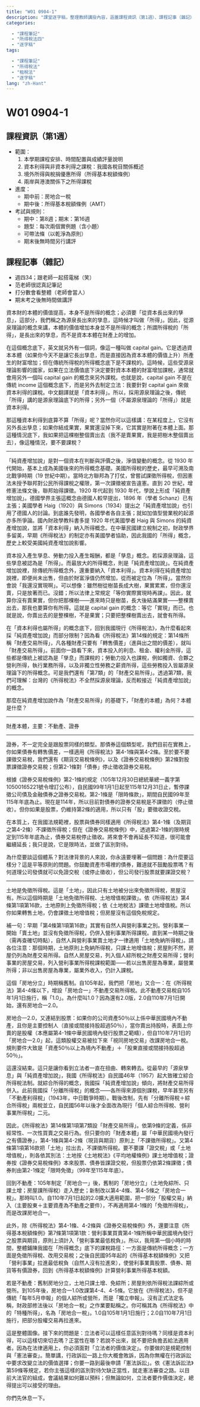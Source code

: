 ```yaml
---
title: "W01 0904-1"
description: "課堂逐字稿，整理教師講授內容，涵蓋課程資訊（第1週）、課程記事（雜記）等重點。"
categories:

  - "課程筆記"
  - "所得稅法四"
  - "逐字稿"
tags:

  - "課程筆記"
  - "所得稅法"
  - "租稅法"
  - "逐字稿"
lang: "zh-Hant"
---
```


# W01 0904-1

## 課程資訊（第1週）

- 範圍：
  1. 本學期課程安排、時間配置與成績評量說明
  2. 資本利得與非資本利得之課稅：我國各稅目關係概述
  3. 境外所得與稅捐優惠所得（所得基本稅額條例）
  4. 兩岸與港澳關係下之所得課稅
- 進度：
  - 期中前：房地合一稅
  - 期中後：所得基本稅額條例（AMT）
- 考試與規則：
  - 期中：第8週；期末：第16週
  - 題型：每次兩個實例題（含小題）
  - 可帶法條（以乾淨為原則）
  - 期末後無時間另行講評


## 課程記事（雜記）

- 週四34；跟老師一起搭電梯（笑）
- 范老師很認真記筆記
- 打分數會看整體（老師會當人）
- 期末考之後無時間做講評





<!-- 

資本財的本體的,財的價值的提高,它本身不是所得的概念,必須要是從資本漲出來的知識,這個部分,這個我們把它稱之為叫做源泉漲出來的這些知識,這個時候它才叫做所得。 那也因此,從這個源泉理論概念來講,本體的價值增加,它本身並不是所得的概念,因此所謂所得稅的所得,是漲出來的知識,而不是講資本本體的財產上的增加。 因此,在這個概念底下,在英文的字眼裡面,它就另外有一個,像這一種叫做capital gain,它是透過資本本體,如果你今天不是讓它漲出知識,而是直接,因為資本本體它可能財富也會一樣增加,但在傳統所得稅的所得概念底下是不課稅的。 這個時候,這一些受源泉理論影響的國家,他們如果在立法價值底下決定說,要對這一種資本本體的財富的增加,要去做課稅的,他們通常就會用另外一個叫capital gain的這個概念來另外課稅,也就是說,capital gain不是在傳統income這個概念底下,而是另外去制定立法。 制定立法的方式是說,我要針對capital gain來做資本利得的課稅,因為這個capital gain我們從中文的翻譯裡面就是所謂的資本利得,所以我們透過這一個對所得概念採用源泉理論以後,那這個時候它在傳統如何,一是講源泉理論底下的所得,那另外一個就是,它不是源泉理論底下的所得,它是一種資本利得。 那這種資本利得呢,它到底算不算所得呢?當然你可以這樣子講,在某程度上面,它沒有另外長出之形,如果你結束股市,它還沒掉下來,它其實是附著在本體上面,那這種情況底下,我如果把這個數目整個賣出去,我不是賣果實喔,我是樹木整個賣出去,像這種情況,要不要課稅?




純資產增加說上的對一個資本的判斷跟評價以後的這個概念叫存資 純資產增加說 從1930年代開始,基本上變成是美國後來 因為美國其實,美國利所得稅的歷史 它最早是到,最早可以溯及到他們美國南北戰爭的時候 在19世紀中期,因為那時候南北要打仗 那北方的聯邦共和國為了要跟南方去新成立的共和國去打仗 所以他當時候曾經有嘗試,就是要課所得稅 可是因為當時候並沒有在憲法條文裡面給聯邦這一種課徵所得稅的權限 也因此第一次他們要徵所得稅的 美國的那個歷史上徵所得稅是被宣告違憲的 因為聯邦無權去對公民的所得去做這樣一個課稅 是一直到了20世紀,剛剛我們提到的 就是說在後來他們增加了憲法徵修條文的規定之後 到了20世紀的初期,1930年代開始 在學說上面,從最早的1920年代開始 不過根據德國人,我自己去德國留學 德國人的想法是說,這個純資產政要都其實是我們德國人發明的 那這個1896年,他們有一個叫Shunt 他是一個Shunt的財政學者 他說這個是1896年是我們德國人先發明的 其實是,我是沒有證據說你們的海格跟海格是抄我們的 因為1920年海格提出來這個純資產政要說 到了1934年的時候,那個Simmons Simmons,美國的財政學者,也提出了純資產政要說 那那個,我去看德國文獻,那個Tinker他就講說 那個在那個Simmons的文獻裡面 他就有提到德國人在講純資產政要說 那既然是這樣,那顯現的可見的 1930年代的Simmons提出來的這個純資產政要說 應該是有參考登過的 這個說的,這個純資產政要說的概念 應該是我們德國人的發明才對 比如說我們去看那個加值行業稅 也是常常有這樣的例子 因為每次碰到黃雲胖,他就說 加值行業稅是我們法國人1986年先出來的 根據德國人的教法 1985年德國人就已經提出加值行業稅的概念 好啦好啦,你們自己去吵啦 我們就不講這個事情 你去看我們國內財政學的教科書 都會講1920年代 那個什麼美國的財政法學者 Simmons跟那個什麼 跟泰德 這兩位提出來所謂純資產增加縮的理論 他將資本利得 也包括在所謂的純資產增加縮 就以純資產增加縮為理論的前提 因此他把資本的增加利得的情況 也把它涵蓋在所謂所得的概念 中華民國開始建制開始,基本上財政學界基本上都是留美的,沒有人留德或留英的,大概很少,大部分都留美的,而且早期國民政府的所得稅條例的這個下官制定,都有美國財政學者的協助,所以我大概也只能跟各位講,就是說其實我們自己本身的所得概念,比較應該是受,如果從歷史上來看,應該是比較受到美國的純資產增加所有的影響。


資本投入產生孳息,勞動力投入產生孳息 就會也是一個所謂的孳息概念 所以我們如果源泉理論所講的孳息 這個被認為是所得的話 但最放大的所得概念則是純資產增加縮 純資產增加縮裡面 它純資產增加縮裡面 它包含了傳統上我們講所得的概念以外 還有很重要的就是資本利得 資本利得ChatGPT這個概念 在純資產增加縮裡面 儘管它沒賣出去 但是由於它的財富淨值仍然增加 從而它也是被這定位 是屬於所得 當然你會講說 可是我還沒實現啊 你可以想像一件 我雖然樹長大了 從樹苗長大成一個大樹了 上面結滿了果實 果實還沒掉下來 但我還沒賣啊 我還沒賣只是放著而已啊 沒錯 你還沒賣只是放著而已 所以我們有一些在法律規定上就是 我們先不等你賣 我們等你實際上實現的時候 我們就要算 所以就算你沒有賣果實 但是你把那棵樹 因為你進來的時候 它只是樹苗 你長大以後 它結成樹 一個大樹 然後上面結了果實累累的果實 你就把整個樹賣出去的話 那我也要算你有所得 這個就是capital gain的概念 等它實現而已 也就是說你賣出去 我不是賣給你,我是整棵樹賣出去 你只要把那整棵樹賣出去 那這個時候你也一樣有所得 在資本利得也被認為是所得的概念底下 我們現在的所得稅法 我們就來跟各位談一下 我們的所得稅法為什麼是採純資產增加縮 而去部分限制呢 是因為你看我們的所得稅法第14條的規定裡面 在第14條 什麼叫財產交易服?任何東西,財產,你只要有轉售價差,進跟出,有轉售價差,這個就叫財產交易所得。 有資本,所以你前面看幾個,你一路看下來 你有資本投入的利息、租金、權利金所得 這個都是傳統上被認為是知識的 他要課稅,對嗎? 還有我勞動力投入也要課稅 比如說你獨資三號合夥事業 你勞動力投入,你有盈利所得 你的執行業務所得 你的非獨立性勞務的投入 你有第三類的薪資所得 這種勞務的投入也是屬於Attract 執行的概念是傳統所得稅 源泉理論底下的所得概念 可是我們就是有第七類的財產交易所得 也就是說通過第七類的財產交易所得 我們大致上可以理解一件事情 台灣的所得稅法其實不全然是採取源泉理論 它反而是比較接近純資產增加收的概念 那麼在純資產增加收 作為財產交易所得 財產的本體為何? 財產的本體是什麼? 本體



---


不一定完全是跟股票是同樣的類型,它其實是另外一種類型 那債券的這個類型呢,我們目前在實務上面 你如果債券有轉售價差,一樣是用4-1跟4-2 至於要不要課徵期交稅,我們有另外一個期貨交易稅條例 第2條的規定,我們有對股票和期貨交易 但我們2-1條的規定,則對債券停止徵收期貨交易稅 根據我們2-1條的規定,停止徵收的期限是 根據證券交易稅條例2-1條的規定 那財政部因此,這個是從105年12月30號 總統華總一致第10500165221號令 增訂公布證券交易稅條例2-1的條文 根據證券交易稅條例2-1條的規定 我們從民國99年1月1號起至115年12月31號日為止 7年內暫時停止課徵公司債及金融債券證券交易稅 所以2-1條的規定,它是一個限時條款 它有適用期間規定的限制 從民國99年到115年年底為止 我們現在是114年 所以我們現在對債券的證券交易所是不課稅的 它是停止徵收的 但你如果是股票的 那還是維持第2條規定的適用 所以只有股要徵收證交稅 在它本質上 在我們的法規範裡面 它同樣適用4-1條的規定 但它一樣在證券交易稅裡面 透過2-1條的規定 限時的115年為止 年底為止 我們是停止徵收證交稅 這個是我們對資本市場 資產市場裡面的財產本體 只要你是一個在中華民國境內發行之油價證券 根據表彰股權跟債權 我們的資本利得原則上全面免 但有沒有課證交稅 則看它是股權還是債權 股權的話原則上還是繼續課證交稅 但債權的話則有限時適用 到明年年底為止 將來會不會再延長不知道 很可能會再繼續延長 很可能 我只是跟各位講 它是限時法的規定 然後做了一個區別對待 我為什麼要談這種體系 其實對法律背景的人來講 你永遠都要埋著一個問題在這裡面 為什麼要去 因為這是平等原則的問題 你鼓勵資本市場 資產市場裡面的債券 難道就不鼓勵股票嗎 有什麼道理公司發債 就可以免證交稅 或是交易債券就可以免資料 但是公司發行股票 就可以免證交稅


土地是免徵所得稅 這個是土地 因此只有土地被分出來 免徵所得稅 房屋沒有 所以這個時期 它是土地免徵所得稅 土地徵值稅 我們在這個時期稱之為叫房地分地 土地 依照我們所得稅法第4條第1項第16款的規定 原則上它免徵所得稅 依照我們的土地稅法的規定 它有課徵土地徵值稅 所以你如果轉售 你還是會課土地徵值稅 但房屋得免 沒有這個免稅的規定 你如果放在講那個第4條第1項第16款 我跟各位講就是說 早期只有自然人的土地轉售 才免徵所得稅 營利事業 如果賣土地是沒有免徵所得稅的 我是講到這裡 我才突然想到一些事情 早期我們那個第4條第1項第16款 它其實還有自然人跟營利事業的差別 營利事業一開始賣土地是沒有免徵所得稅 它還是要併入營利事業所得 裡面去做營利事業所得稅和課稅 直到某一個時期以後 因為這個部分我要再查一下那個 那個立法的那個時間點 從那個時間以後 自然人跟營利事業賣土地 才一律都適用土地免納所得稅的這個權務規定 所以請各位 這個時期土地原則上免納所得稅 根據法律的規定 基本上它當時候只有課稅土地徵止稅 房屋則不然 房屋還是列為裁交所得 所以自然人的房屋交易 會有一個裁交稅列入個人作為所得稅 如果你是營利事業 那你的房屋 你一樣還是要列入營利事業所得裡面 只是你如果是以房屋出售作為專業的 可能是你的營業所得 如果你不是以房屋出售作為專業的話 你可能是非營業外活動 但還是營利事業所得稅課稅的範圍 所以這個時期是房地分立時期 我們稱之為叫舊制 因為從105年開始 我們把房地又合一了 在我們的所得稅法四之四以下 我們又增加了一個房地合一稅的 這一種不動產交易所得稅 這一種不動產交易所得稅 從105年開始適用 這個叫新制1.0 105年1月1號開始 為什麼講1.0 因為我們還有2.0版 2.0版就是從110年7月16號開始 房地合一制從105年開始 1.0版然後到了110年7月 我剛剛講7月1號還是7月6號【注意：7月1號】


又連結到股票 如果你的公司資產50%以上 是屬於中華民國境內之不動產 你的主要資產是不動產 而且你是主要的控制人 也就是超過50%以上的控制人 也就是你是股東 你轉賣你的股權50% 50% 也就是公司資產50% 而你是這個公司的直接間接控制 超過50%以上的投資人或是股份人 當你賣出你的股權的時候 本來你其實是賣股權 應該是股票四之一條 中華民國境內發行的股票 可是這個時候這個股票 只要你是主要股東 也就是你直接間接控制50%以上 然後你這個公司的主要資產 又是超過50%以上 是中華民國境內之不動產的話 那麼這個時候 110年的7月1號的2.0版 把股票這個部分拉下來 來改科房地產 這樣還沒有結束 因為這只是整個 讓你知道我們的立法者 一直在扭曲轉來轉去 從最早的所得之息理論 跟純資產增加說 我們所得稅法的制定 從民國1956年 就是民國46年開始 其實基本上已經大致上確立了 中俄所得稅的法制 可是在中俄所得稅 就這個中俄所得的概念 基本上它是採用純資產增加說 也就是因此它把財家所得 把它併進來 因為在此之前 中華民國的所得稅法 基本上是採用分離所得稅的概念 也就是採用剛剛我們講的那個 就是它是一個一個所得來源 然後就個別個別課稅 所以以前我們有不動產的利得稅 這個是另外獨立開來 這個在1943年 那個是還在中日戰爭時期的時候的所得稅 那我們到戰後的時候 戰後以後 因為我們所得稅法 做了一次大的改制 先從分離所得稅併了中俄所得稅 所以是兩稅併立 我們有一段時期 從19 就是民國46到56年之間的時候 我們有一段時期是 有分離所得稅 然後有中俄所得稅 是一直到56年以後 我們才整個全面改革 現在這個名稱的叫做 個人中俄所得稅 營利事業所得稅 這個名稱也因此 我們的所得稅法第14條 第1項第7類裡面 有一個裁交所得的規定 這個裁交所得 根據所得法稅法第9條的規定 就是非經常性的 一次性的買賣的交易行為 但只要你的財產本體 是屬於中華民國境內 發行自由價證券的資產的話 4-1條跟4-2條 分成是現貨或期貨 原則上我們不課徵所得稅 第4條的第1項第16環 把土地又拉出去 一樣不課徵所得稅 要不要另外課徵證交稅 跟土地增值稅 當然各自依照各別的法律規定 所以在土地這個地方 我們根據土地稅法 平均地權條例的規定 我們都有課土地增值稅 根據證券交易稅條例 我們的法律規定是 本財是股票跟債券 表彰股權跟表彰債權的優價證券 都是要課證交稅的 但是第2條的股票證交稅繼續課 2-1條制定了一個現實適用的法律 從99年到115年年底為止 7年間債券的優價證券免課證交稅 回到了不動產 我們在105年的時候 著手制定了所謂的房地合一稅 舊制的是房地分立土地免徵所得稅 只課徵土徵稅 房屋則一樣要課徵營利事業所得 或是個人周末所得 因為它本來就是一種財產交易所得的概念 來到了105年以後 全部從所得稅拉出去 它改課4-4條跟4-5條的房地合一稅 那時候叫1.0版 從110年7月1號開始 我們改課所謂的2.0版 擴大房地合一稅適用的範圍 把一部分的股權交易 什麼樣的股權交易把它納進來了 當你是主要股東 而且你公司資產主要是以不動產為構成的 50-50%的規則 1-1的規則 這個時候你不是適用4-1條的免徵所得稅 免徵所得稅 而是適用2.0版的房地合一稅 在這個股票的4-1條 跟4-1條的這個證券交易稅以外 我們另外又再所得基本稅額條例 第7條 第1項 第1款的規定 營利事業買賣 4-1條中華民國境內發行之股票 跟期貨原則上 所得基本稅額條例的最低稅額 所以我們用第一個小時的時間 跟各位整體鋪陳 我國所得稅 所得概念底下的所得課稅 分別涉及到 傳統所得稅裡面的傳統所得的概念 分別涉及到 免徵所得稅改用證交稅來科 之後又從民國95年 開始的所得基本稅額條例 又再把營利事業拉進來 自然人沒拉進來 只有營利事業 賣股票 賣債券 有價證券 又回到 又回到所得基本稅額條例 改科營利事業所得基本稅額 包括期貨 4-2一樣 4-2一樣 因為4-1 4-2 都是所得基本稅額條例第7條 第1項第1款適用的道理 如果你是不動產的話 我們的舊制 土地跟房屋分立 土地只科土徵稅 免科徵所得稅 房屋則科所得稅 看你是自然人 是適用中二所得稅 還是適用營利事業所得稅 到了105年以後 1.0版出現 房地合一 改科4-4跟4-5條的 它放在所得稅 但其實它不是傳統的所得稅 不是個人中二所得稅 也不是營利事業所得稅 因為它不是每年五月份申報的 中二所得稅跟營利事業所得稅 而是獨立申報的 沒有一個正式名稱 我們財政部在修法之後 才來增加一個 房地合一稅的作業準則 作業要點 這個時候才出現房地合一稅 你如果去講它正式名稱 它倒也沒有在所得稅法本身裡面去出現 所以你可以講 它是一種所得稅法裡面的特種所得 它叫房地合一稅 房地合一稅 1.0版105年1月1號開始適用 2.0版110年7月1號以後開始適用 把一部分的股權交易再把它拉進來 這是整個我們一個 不能講外野 立法者 至少讓各位 你一定會現話 我們是這樣合成 當然你背後就要繼續去問 立法者這麼大嗎 可以這樣任意的去區別對待嗎 可以任意的 這樣同樣都是資本利益 如果你認為它是 可以這樣切來切去嗎 正當性在哪 你說不出來的話 那我也只能跟各位講 好 不能再把適用者承擔 因為法律適用 你必須要尋找立法者的價值決定 你是要做規範 憲法審查 簡單來講你把行政訴訟 你一定一路輸到 因為你無權在行政訴訟裡面 請求立法者變成這樣的一個立法價值決定 你一定要一路輸到最後面去申請 憲法訴訟 憲法訴訟法59條如果你認為他是可以這樣來去嗎 ？正當性在哪你說不出來的話 ，那我也隻能跟不會講好不能在法適用這個。因為法律適用你必須要成立法者的價值決定 ，你是要做規範憲法生產簡單來講立法行政訴訟一定一度負責 ，因為到最後麵去申請法以目前大法官的組成開會的可能性大概多講也就行一行他早早睡覺比較有名哈比較保一點的這樣就算我們 15位大法官聯合都開滿沒有過不太知道立馬者為什麼做這為什麼同意匕首的可以這樣利有區來進去我沒有說你不可以做架子決定但並八者要做這個價值決定的事。你總要一個真要有一個人就這樣子 ，你們先休息一下 -->



資本財的本體的價值提高，本身不是所得的概念；必須要「從資本長出來的孳息」，這部分，我們稱之為源泉長出來的孳息，這時候才叫做「所得」。因此，從源泉理論的概念來講，本體的價值增加本身並不是所得的概念；所謂所得稅的「所得」，是長出來的孳息，而不是資本本體在財產上的增加。

在這個概念底下，英文就另外有一個詞，像這一種叫做 capital gain。它是透過資本本體（如果你今天不是讓它長出孳息，而是直接因為資本本體的價值上升）所產生的財富增加；但在傳統所得稅的所得概念底下是不課稅的。這時候，這些受源泉理論影響的國家，如果在立法價值底下決定要對資本本體的財富增加課稅，通常就會用另外一個叫 capital gain 的概念來另外課稅。也就是說，capital gain 不是在傳統 income 這個概念底下，而是另外去制定立法：我要針對 capital gain 來做資本利得的課稅。中文翻譯就是「資本利得」。所以，採用源泉理論之後，傳統「所得」講的是源泉理論底下的所得；另外一個（不屬源泉理論的「所得」）就是資本利得。

那這種資本利得到底算不算「所得」呢？當然你可以這樣講：在某程度上，它沒有另外長出孳息；如果你結成果實，果實還沒掉下來，它其實是附著在本體上面。那這種情況底下，我如果把這棵樹整個賣出去（我不是賣果實，我是把樹木整個賣出去），像這種情況，要不要課稅？

---

「純資產增加說」是對一個資本在判斷與評價之後，淨值變動的概念。從 1930 年代開始，基本上成為美國後來的所得概念基礎。美國所得稅的歷史，最早可溯及南北戰爭時期（19 世紀中期）。當時北方聯邦為了打仗，曾嘗試課徵所得稅，但因憲法未授予聯邦對公民所得課稅之權限，第一次課徵被宣告違憲。直到 20 世紀，增修憲法條文後，聯邦始得課徵。1920 年代起到 1930 年代，學說上形成「純資產增加說」。德國學界主張這概念由德國人較早提出，1896 年（學者 Schanz）已有主張；美國學者 Haig（1920）與 Simons（1934）提出之「純資產增加說」也引用了德國人的討論。到底誰先發明，各國學者各自主張；就如加值型營業稅的起源亦多所爭論。國內財政學教科書多提 1920 年代美國學者 Haig 與 Simons 的純資產增加說，並將「資本利得」納入所得概念。在中華民國建立稅制之初，財政學界多留美，早期《所得稅法》的制定亦有美國學者協助，因此我國的「所得」概念，歷史上較受美國純資產增加說影響。

資本投入產生孳息、勞動力投入產生報酬，都是「孳息」概念。若採源泉理論，這些孳息被認為是「所得」。而最放大的所得概念，則是「純資產增加說」。在純資產增加說裡，除傳統所得概念外，還重要納入「資本利得」。資本利得在純資產增加說裡，即便尚未出售，但由於財富淨值仍然增加，從而被定位為「所得」。當然你會說「我還沒實現啊」。可以想像：雖然樹從樹苗長成大樹，果實累累，但你還沒賣，只是放著而已。沒錯；所以法律上常規定「等你實際實現時再課」。因此，就算你沒有賣果實，但你把那棵樹——進來時只是樹苗，長大後結滿果實——整棵賣出去，那我也要算你有所得。這就是 capital gain 的概念：等它「實現」而已。也就是說，你賣出去的是整棵樹，不是果實；只要把整棵樹賣出去，就會有所得。

在「資本利得也屬所得」的概念底下，回到我國現行《所得稅法》，為什麼看起來採「純資產增加說」而部分限制？因為看《所得稅法》第14條的規定：第14條所稱「財產交易所得」，凡各種財產只要有「轉售價差」（進與出之間的價差），就叫「財產交易所得」。前面你一路看下來，資本投入的利息、租金、權利金所得，這些都是傳統上被認為是「孳息」而課稅的；勞動力投入也課稅，例如獨資、合夥之營利所得，執行業務所得，以及非獨立性勞務之薪資所得，這些勞務投入皆屬源泉理論下的所得概念。可是我們還有「第7類」的「財產交易所得」。透過第7類，我們可理解：台灣的《所得稅法》不全然採源泉理論，反而較接近「純資產增加說」的概念。

那麼在純資產增加說作為「財產交易所得」的基礎下，「財產的本體」為何？本體是什麼？


---

財產本體，主要：不動產、證券

---


證券，不一定完全是跟股票同樣的類型。那債券這個類型呢，我們目前在實務上，你如果債券有轉售價差，一樣適用《所得稅法》第4-1條與第4-2條。至於要不要課徵交易稅，我們還有《期貨交易稅條例》，以及《證券交易稅條例》第2條對股票課徵證券交易稅；但第2-1條對「債券」停止徵收證券交易稅。

根據《證券交易稅條例》第2-1條的規定（105年12月30日總統華總一義字第10500165221號令增訂公布），自民國99年1月1日起至115年12月31日止，暫停課徵公司債及金融債券之證券交易稅。第2-1條是「限時條款」，期間自民國99年至115年年底為止。現在是114年，所以目前對債券的證券交易稅是不課徵的（停止徵收）。但你如果是股票，仍維持第2條的適用，所以只有「股」要徵收證交稅。

在本質上，在我國法規範裡，股票與債券同樣適用《所得稅法》第4-1條（及期貨之第4-2條）不課徵所得稅；但在《證券交易稅條例》中，透過第2-1條的限時規定到115年年底為止，債券交易稅停止徵收。將來會不會再延長不知道，很可能會繼續延長；我只是說，它是限時法，並做了區別對待。

為什麼要談這個體系？對法律背景的人來說，你永遠要埋著一個問題：為什麼要這樣分？這是平等原則的問題。你鼓勵資產市場裡的債券，難道就不鼓勵股票嗎？有何道理公司發債就可以免證交稅（或停止徵收），但公司發行股票就要課證交稅？

---

土地是免徵所得稅。這是「土地」，因此只有土地被分出來免徵所得稅，房屋沒有。所以這個時期是「土地免徵所得稅、土地增值稅課徵」。依《所得稅法》第4條第1項第16款，土地原則上免徵所得稅；依《土地稅法》課徵土地增值稅。所以你如果轉售土地，仍會課徵土地增值稅；但房屋沒有這個免稅規定。

補一句：早期「第4條第1項第16款」其實有自然人與營利事業之別。營利事業一開始「賣土地」並沒有免徵所得稅，仍併入營利事業所得課稅。直到某一時期之後（需再查確切時點），自然人與營利事業賣土地才一律適用「土地免納所得稅」。請各位注意：那個時期，土地原則上免納所得稅，只課土地增值稅；房屋則不然，房屋仍列為財產交易所得。自然人房屋交易，列入個人綜所稅之財產交易所得；營利事業的房屋交易，列入營利事業所得稅課稅範圍——若以出售房屋為專業，屬營業所得；非以出售房屋為專業，屬業外收入，仍計入課稅。

這個「房地分立」時期稱舊制。自105年起，我們把「房地」又合一：在《所得稅法》第4-4條以下，增設「房地合一」不動產交易所得稅。此不動產交易稅自105年1月1日施行，稱「1.0」。為什麼叫1.0？因為還有2.0版，2.0自110年7月1日開始，還有房地合一2.0。


房地合一2.0，又連結到股票：如果你的公司資產50％以上係中華民國境內不動產，且你是主要控制人（直接或間接持股超過50％），當你賣出持股時，表面上你賣的是股權（本應屬第4-1條中華民國境內發行股票之範疇），但自110年7月1日的「房地合一2.0」起，這類股權交易被拉下來「視同房地交易」改課房地合一稅。規則要件大致是「資產50％以上為境內不動產」＋「股東直接或間接持股超過50％」。

這還沒結束。這只是讓你看到立法者一直在扭曲、轉來轉去。從最早的「源泉孳息」與「純資產增加說」，我國《所得稅法》自民國46年（1957）起大致確立綜合所得稅法制。就綜合所得的概念，我國採「純資產增加說」傾向，將財產交易所得併入。此前我國採「分離所得稅」的概念——各所得來源個別課稅，早年甚至另有「不動產利得稅」（1943年，中日戰爭時期）。戰後改制，先有「分離所得稅＋綜合所得稅」兩稅並立，自民國56年以後才全面改為現行「個人綜合所得稅、營利事業所得稅」二元。

因此，《所得稅法》第14條第1項第7類設「財產交易所得」。依第9條的定義，係非經常性、一次性買賣之交易行為。但只要你的「財產本體」屬「中華民國境內發行之有價證券」，第4-1條與第4-2條（現貨與期貨）原則上「不課徵所得稅」。又第4條第1項第16款把「土地」拉出去，不課徵所得稅。要不要課「證交稅」或「土地增值稅」，則各依其別法：土地按《土地稅法》《平均地權條例》課土地增值稅；證券按《證券交易稅條例》本來股票、債券皆課證交稅，但股票仍依第2條課徵；債券則由第2-1條定「限時免徵」（99年至115年年底）。

回到不動產：105年制定「房地合一」後，舊制的「房地分立」（土地免綜所、只課土增；房屋課所得稅）走入歷史；新制改以第4-4條、第4-5條之「房地合一稅」。那時叫1.0。自110年7月1日起的2.0擴大適用範圍，把一部分「股權交易」納入（主要股東＋主要資產為不動產之要件），不再適用第4-1條的「免徵所得稅」，而是改課房地合一。

此外，除《所得稅法》第4-1條、4-2條與《證券交易稅條例》外，還要注意《所得基本稅額條例》第7條第1項第1款：營利事業買賣第4-1條所稱中華民國境內發行之股票與期貨，原則上須計入「營利事業最低稅負」。所以，我用第一個小時的時間，整體鋪陳我國在「所得概念」底下的課稅路徑：一方面是傳統所得概念；一方面是免徵所得稅、改用交易稅；之後自民國95年起的《所得基本稅額條例》又把「營利事業」拉進最低稅負（自然人沒有拉進來），使營利事業賣股票、債券、期貨等有價證券，回到《所得基本稅額條例》計算營利事業所得基本稅額。

若是不動產：舊制房地分立，土地只課土增、免綜所；房屋則依所得稅法課綜所或營所。到105年後，房地合一1.0改課第4-4、4-5條。它放在《所得稅法》，但不是傳統「每年5月申報」的個人綜所或營所，而是「獨立申報」。沒有正式法定名稱，財政部修法後以「房地合一稅」之作業要點稱之。你可稱其為《所得稅法》中的「特種所得」，名為「房地合一稅」。1.0自105年1月1日施行；2.0自110年7月1日施行，把部分股權交易再拉進來。

這是整體圖像。接下來的問題是：立法者可以這樣任意區別對待嗎？同樣是資本利得，可以這樣切來切去嗎？正當性在哪？若說不出來，就不要把負擔丟給法適用者。因為在法律適用上，你必須面對「立法者的價值決定」。你要做的是規範控制與「憲法審查」。簡單講，行政訴訟一路上你大概會敗訴，因為你無權在行政訴訟中要求改變立法的價值選擇；你要一路到最後申請「憲法訴訟」。依《憲法訴訟法》第59條等規定，若你主張這樣的區別對待欠缺正當性，就走憲法審查之路。以目前大法官的組成，會議結果如何難以預料；但無論如何，立法者要作價值決定，總得提出可以接受的理由。

你們先休息一下。